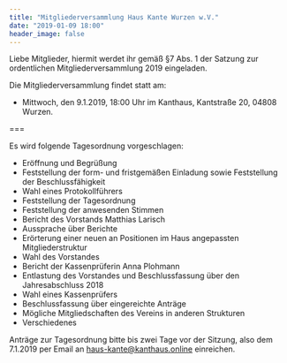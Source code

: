 ```yaml
---
title: "Mitgliederversammlung Haus Kante Wurzen w.V."
date: "2019-01-09 18:00"
header_image: false
---
```


Liebe Mitglieder,
hiermit werdet ihr gemäß §7 Abs. 1 der Satzung zur ordentlichen Mitgliederversammlung 2019 eingeladen.

Die Mitgliederversammlung findet statt am:
- Mittwoch, den 9.1.2019, 18:00 Uhr im Kanthaus, Kantstraße 20, 04808 Wurzen.

===

Es wird folgende Tagesordnung vorgeschlagen:
- Eröffnung und Begrüßung
- Feststellung der form- und fristgemäßen Einladung sowie Feststellung der Beschlussfähigkeit
- Wahl eines Protokollführers
- Feststellung der Tagesordnung
- Feststellung der anwesenden Stimmen
- Bericht des Vorstands Matthias Larisch
- Aussprache über Berichte
- Erörterung einer neuen an Positionen im Haus angepassten Mitgliederstruktur
- Wahl des Vorstandes
- Bericht der Kassenprüferin Anna Plohmann
- Entlastung des Vorstandes und Beschlussfassung über den Jahresabschluss 2018
- Wahl eines Kassenprüfers
- Beschlussfassung über eingereichte Anträge
- Mögliche Mitgliedschaften des Vereins in anderen Strukturen
- Verschiedenes

Anträge zur Tagesordnung bitte bis zwei Tage vor der Sitzung, also dem 7.1.2019 per Email an haus-kante@kanthaus.online einreichen.
